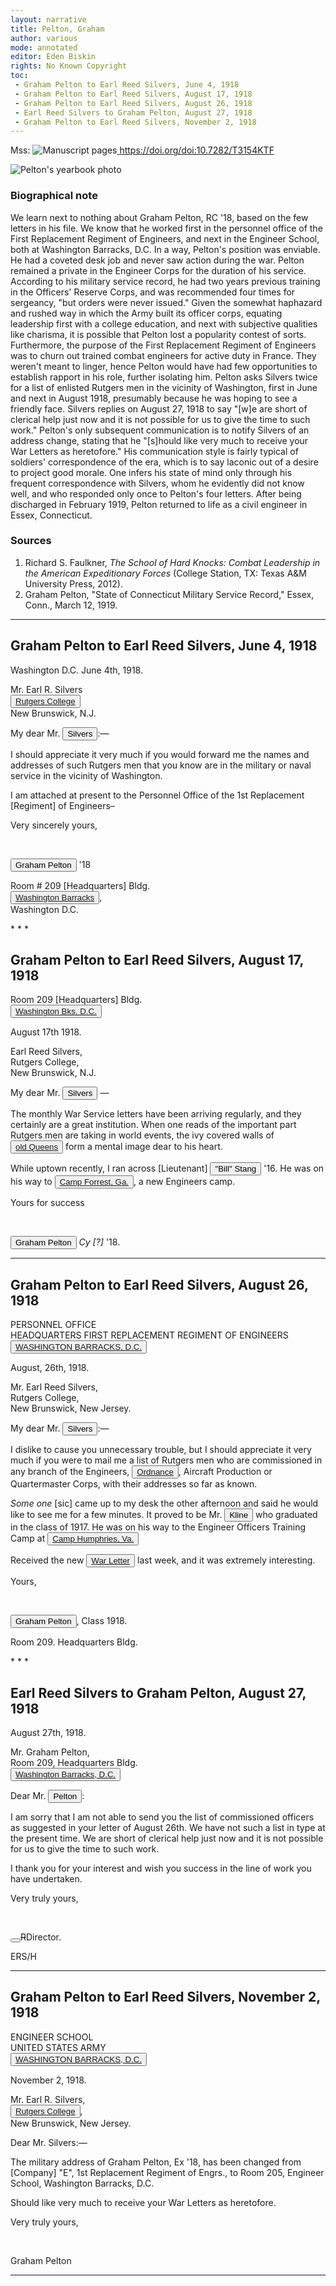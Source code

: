 ```yaml
---
layout: narrative
title: Pelton, Graham
author: various
mode: annotated
editor: Eden Biskin
rights: No Known Copyright
toc: 
 - Graham Pelton to Earl Reed Silvers, June 4, 1918
 - Graham Pelton to Earl Reed Silvers, August 17, 1918
 - Graham Pelton to Earl Reed Silvers, August 26, 1918
 - Earl Reed Silvers to Graham Pelton, August 27, 1918
 - Graham Pelton to Earl Reed Silvers, November 2, 1918
---
```


Mss: <a href="https://doi.org/doi:10.7282/T3154KTF" target="_blank"><img src="../../assets/photo-icon.png" alt="Manuscript pages" style="display:inline-block; margin-bottom:-3px;"> https://doi.org/doi:10.7282/T3154KTF</a><br>

![Pelton's yearbook photo](../../assets/figs/peltong.png "Pelton's yearbook photo")

### Biographical note

We learn next to nothing about Graham Pelton, RC '18, based on the few letters in his file. We know that he worked first in the personnel office of the First Replacement Regiment of Engineers, and next in the Engineer School, both at Washington Barracks, D.C. In a way, Pelton's position was enviable. He had a coveted desk job and never saw action during the war. Pelton remained a private in the Engineer Corps for the duration of his service. According to his military service record, he had two years previous training in the Officers' Reserve Corps, and was recommended four times for sergeancy, "but orders were never issued." Given the somewhat haphazard and rushed way in which the Army built its officer corps, equating leadership first with a college education, and next with subjective qualities like charisma, it is possible that Pelton lost a popularity contest of sorts. Furthermore, the purpose of the First Replacement Regiment of Engineers was to churn out trained combat engineers for active duty in France. They weren't meant to linger, hence Pelton would have had few opportunities to establish rapport in his role, further isolating him. Pelton asks Silvers twice for a list of enlisted Rutgers men in the vicinity of Washington, first in June and next in August 1918, presumably because he was hoping to see a friendly face. Silvers replies on August 27, 1918 to say "[w]e are short of clerical help just now and it is not possible for us to give the time to such work." Pelton's only subsequent communication is to notify Silvers of an address change, stating that he "[s]hould like very much to receive your War Letters as heretofore." His communication style is fairly typical of soldiers' correspondence of the era, which is to say laconic out of a desire to project good morale. One infers his state of mind only through his frequent correspondence with Silvers, whom he evidently did not know well, and who responded only once to Pelton's four letters. After being discharged in February 1919, Pelton returned to life as a civil engineer in Essex, Connecticut.

### Sources

1. Richard S. Faulkner, _The School of Hard Knocks: Combat Leadership in the American Expeditionary Forces_ (College Station, TX: Texas A&M University Press, 2012). 
2. Graham Pelton, "State of Connecticut Military Service Record," Essex, Conn., March 12, 1919.

---

## Graham Pelton to Earl Reed Silvers, June 4, 1918


<p class="right">Washington D.C. June 4th, 1918.</p>
<p class="left">Mr. Earl R. Silvers<br><button data-balloon-pos="up" data-balloon-length="large" data-balloon="Rutgers College, New Brunswick, NJ"><a href='https://tools.wmflabs.org/geohack/geohack.php?params=40_30_2_N_74_26_50_W'>Rutgers College</a></button><br>New Brunswick, N.J.<br></p>
<p class="left">My dear Mr. <button data-balloon-pos="up" data-balloon-length="large" data-balloon="Silvers, Earl Reed | Born: 1891. Died: 1948.
Director, War Service Bureau.">Silvers</button>:—</p>

 I should appreciate it very much if you would forward me the names and addresses of such Rutgers men that you know are in the military or naval service in the vicinity of Washington. 

 I am attached at present to the Personnel Office of the 1st Replacement [Regiment] of Engineers– 

<p class="indent-1">Very sincerely yours,</p>
<br>
<p class="indent-2"><button data-balloon-pos="up" data-balloon-length="large" data-balloon="Pelton, Graham | Born: 1895. Died: 1981.
Private, Engineers.">Graham Pelton</button> '18</p>
<p class="indent-2">Room # 209 [Headquarters] Bldg.<br><button data-balloon-pos="up" data-balloon-length="large" data-balloon="The Washington Barracks were located at present—day Fort Lesley J. McNair. This was also the site of the Army Engineer School at the time. | From: National Park Service, National Register of Historic Places
										Inventory -- Nomination Form, p. 8."> <a href="https://planning.dc.gov/sites/default/files/dc/sites/op/publication/attachments/Fort%20Leslie%20J%20%20McNair%20nomination.pdf">Washington Barracks</a> </button>,<br>Washington D.C.<br></p>
* * * 

## Graham Pelton to Earl Reed Silvers, August 17, 1918

<p class="right">Room 209 [Headquarters] Bldg.<br><button data-balloon-pos="up" data-balloon-length="large" data-balloon="Fort Lesley J. McNair, Washington, DC"><a href='https://geohack.toolforge.org/geohack.php?params=38_52_1_N_77_0_57_W'>Washington Bks. D.C.</a></button><br></p>
<p class="right">August 17th 1918.</p>
<p class="left">Earl Reed Silvers,<br>Rutgers College,<br>New Brunswick, N.J.<br></p>
<p class="left">My dear Mr. <button data-balloon-pos="up" data-balloon-length="large" data-balloon="Silvers, Earl Reed | Born: 1891. Died: 1948.
Director, War Service Bureau.">Silvers</button> —</p>

 The monthly War Service letters have been arriving regularly, and they certainly are a great institution. When one reads of the important part Rutgers men are taking in world events, the ivy covered walls of <button data-balloon-pos="up" data-balloon-length="large" data-balloon="Old Queens, New Brunswick, NJ"><a href='https://geohack.toolforge.org/geohack.php?params=40_29_55.5_N_74_26_46.5_W'>old Queens</a></button> form a mental image dear to his heart. 

 While uptown recently, I ran across [Lieutenant] <button data-balloon-pos="up" data-balloon-length="large" data-balloon="Stang, William Henry | Born: 1894. Died: 1973.
Lieutenant, Engineers."> "Bill" Stang</button> '16. He was on his way to <button data-balloon-pos="up" data-balloon-length="large" data-balloon="Camp Forrest, Fort Oglethorpe, GA"><a href='https://geohack.toolforge.org/geohack.php?params=34_56_58.75_N_85_15_10.66_W'>Camp Forrest, Ga.</a></button>, a new Engineers camp.

<p class="indent-1">Yours for success</p>
<br>
<p class="indent-2"><button data-balloon-pos="up" data-balloon-length="large" data-balloon="Pelton, Graham | Born: 1895. Died: 1981. Private, Engineers.">Graham Pelton</button> <i>Cy [?]</i> '18.</p>

* * * 

## Graham Pelton to Earl Reed Silvers, August 26, 1918

<p class="centered large">PERSONNEL OFFICE<br>HEADQUARTERS FIRST REPLACEMENT REGIMENT OF ENGINEERS<br><button data-balloon-pos="up" data-balloon-length="large" data-balloon="Fort Lesley J. McNair, Washington, DC"><a href='https://geohack.toolforge.org/geohack.php?params=38_52_1_N_77_0_57_W'>WASHINGTON BARRACKS, D.C.</a></button><br></p>
<p class="right">August, 26th, 1918.</p>
<p class="left">Mr. Earl Reed Silvers,<br>Rutgers College,<br>New Brunswick, New Jersey.<br></p>
<p class="left">My dear Mr. <button data-balloon-pos="up" data-balloon-length="large" data-balloon="Silvers, Earl Reed | Born: 1891. Died: 1948.
Director, War Service Bureau.">Silvers</button>:—</p>

 I dislike to cause you unnecessary trouble, but I should appreciate it very much if you were to mail me a list of Rutgers men who are commissioned in any branch of the Engineers, <button data-balloon-pos="up" data-balloon-length="large" data-balloon="'A branch of the armed forces dealing with the supply and storage of weapons, ammunition, and related equipment' | From: New Oxford American Dictionary"> <a href="">Ordnance</a> </button>, Aircraft Production or Quartermaster Corps, with their addresses so far as known. 

*Some one* [sic] came up to my desk the other afternoon and said he would like to see me for a few minutes. It proved to be Mr. <button data-balloon-pos="up" data-balloon-length="large" data-balloon="Klein, Harry Rampey | Born: 1896. Died: 1982.
Private, Sanitary Detachment, 102 Engineers.">Kline</button> who graduated in the class of 1917. He was on his way to the Engineer Officers Training Camp at <button data-balloon-pos="up" data-balloon-length="large" data-balloon="Camp Belvoir, VA"><a href='https://geohack.toolforge.org/geohack.php?params=38.719737_N_77.154582_W'>Camp Humphries, Va.</a></button>

 Received the new <button data-balloon-pos="up" data-balloon-length="large" data-balloon="Silvers sent a biweekly letter to Rutgers men in service with news of Rutgers sports and other doings on campus. | From: Radick, C. Rutgers in the First World War, March 1918---'Everybody is
							in the War.'"> <a href="https://sinclairnj.blogs.rutgers.edu/2018/03/rutgers-in-the-first-world-war-march-1918-everybody-is-in-the-war/">War Letter</a> </button> last week, and it was extremely interesting. 

<p class="indent-1">Yours,</p>
<br>
<p class="indent-2"><button data-balloon-pos="up" data-balloon-length="large" data-balloon="Pelton, Graham | Born: 1895. Died: 1981.
Private, Engineers.">Graham Pelton</button>, Class 1918.</p>
<p class="indent-2">Room 209. Headquarters Bldg.<br></p>
* * * 

## Earl Reed Silvers to Graham Pelton, August 27, 1918


<p class="right">August 27th, 1918.</p>
<p class="left">Mr. Graham Pelton,<br>Room 209, Headquarters Bldg.<br><button data-balloon-pos="up" data-balloon-length="large" data-balloon="Fort Lesley J. McNair, Washington, DC"><a href='https://geohack.toolforge.org/geohack.php?params=38_52_1_N_77_0_57_W'>Washington Barracks, D.C.</a></button><br></p>
<p class="left">Dear Mr. <button data-balloon-pos="up" data-balloon-length="large" data-balloon="Pelton, Graham | Born: 1895. Died: 1981.
Private, Engineers.">Pelton</button>:</p>

 I am sorry that I am not able to send you the list of commissioned officers as suggested in your letter of August 26th. We have not such a list in type at the present time. We are short of clerical help just now and it is not possible for us to give the time to such work. 

 I thank you for your interest and wish you success in the line of work you have undertaken. 

<p class="indent-1">Very truly yours,</p>
<br>
<p class="indent-2"><button data-balloon-pos="up" data-balloon-length="large" data-balloon="Silvers, Earl Reed | Born: 1891. Died: 1948.
Director, War Service Bureau."></button><del>R</del>Director.</p>

<p class="indent-2">ERS/H</p>

* * * 

## Graham Pelton to Earl Reed Silvers, November 2, 1918

<p class="centered large">ENGINEER SCHOOL<br>UNITED STATES ARMY<br><button data-balloon-pos="up" data-balloon-length="large" data-balloon="Fort Lesley J. McNair, Washington, DC"><a href=''>WASHINGTON
								BARRACKS, D.C.</a></button><br></p>
<p class="right">November 2, 1918.</p>
<p class="left">Mr. Earl R. Silvers,<br><button data-balloon-pos="up" data-balloon-length="large" data-balloon="Rutgers College, New Brunswick, NJ"><a href='https://tools.wmflabs.org/geohack/geohack.php?params=40_30_2_N_74_26_50_W'>Rutgers College</a></button>,<br>New Brunswick, New Jersey.<br></p>
<p class="left">Dear Mr. Silvers:—</p>

 The military address of Graham Pelton, Ex '18, has been changed from [Company] "E", 1st Replacement Regiment of Engrs., to Room 205, Engineer School, Washington Barracks, D.C. 

 Should like very much to receive your War Letters as heretofore. 

<p class="indent-1">Very truly yours,</p>
<br>
<p class="indent-2">Graham Pelton</p>

* * * 

